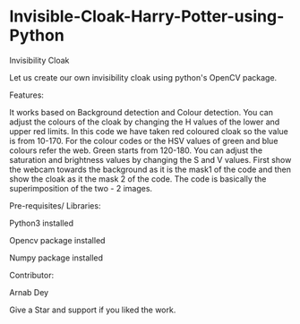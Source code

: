 # Invisible-Cloak-Harry-Potter-using-Python

Invisibility Cloak

Let us create our own invisibility cloak using python's OpenCV package.

Features:

It works based on Background detection and Colour detection.
You can adjust the colours of the cloak by changing the H values of the lower and upper red limits. In this code we have taken red coloured cloak so the value is from 10-170.
For the colour codes or the HSV values of green and blue colours refer the web. Green starts from 120-180.
You can adjust the saturation and brightness values by changing the S and V values.
First show the webcam towards the background as it is the mask1 of the code and then show the cloak as it the mask 2 of the code.
The code is basically the superimposition of the two - 2 images.

Pre-requisites/ Libraries:

Python3 installed

Opencv package installed

Numpy package installed

Contributor:

Arnab Dey

Give a Star and support if you liked the work.

